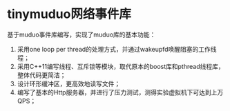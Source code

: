 # tinymuduo网络事件库


基于muduo事件库编写，实现了muduo库的基本功能：
1. 采用one loop per thread的处理方式，并通过wakeupfd唤醒阻塞的工作线程；
2. 采用C++11编写线程、互斥锁等模块，取代原本的boost库和pthread线程库，整体代码更简洁；
3. 设计环形缓冲区，更高效地读写文件；
4. 编写了基本的Http服务器，并进行了压力测试，测得实验虚拟机下可达到上万QPS；

